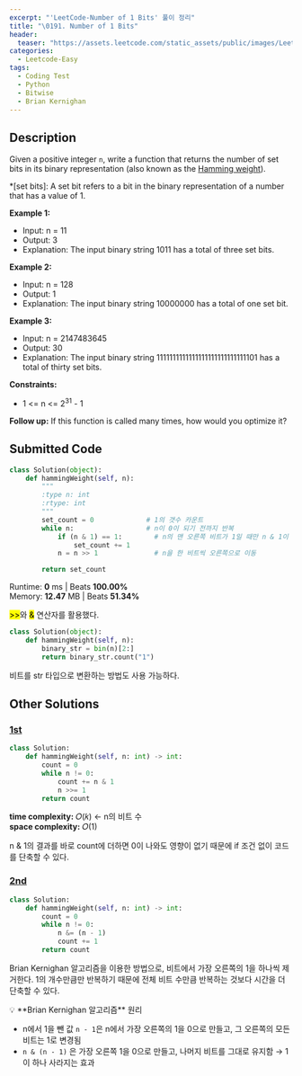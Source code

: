 ```yaml
---
excerpt: "'LeetCode-Number of 1 Bits' 풀이 정리"
title: "\0191. Number of 1 Bits"
header:
  teaser: "https://assets.leetcode.com/static_assets/public/images/LeetCode_Sharing.png"
categories:
  - Leetcode-Easy
tags:
  - Coding Test
  - Python
  - Bitwise
  - Brian Kernighan
---
```


## <i class="fa-solid fa-file-lines"></i> Description

Given a positive integer `n`, write a function that returns the number of set bits in its binary representation (also known as the <a href="https://en.wikipedia.org/wiki/Hamming_weight" target="_blank">Hamming weight</a>).

*[set bits]: A set bit refers to a bit in the binary representation of a number that has a value of 1.

**Example 1:**

- Input: n = 11
- Output: 3
- Explanation: The input binary string 1011 has a total of three set bits.

**Example 2:**

- Input: n = 128
- Output: 1
- Explanation: The input binary string 10000000 has a total of one set bit.

**Example 3:**

- Input: n = 2147483645
- Output: 30
- Explanation: The input binary string 1111111111111111111111111111101 has a total of thirty set bits.

**Constraints:**

- 1 <= n <= 2<sup>31</sup> - 1

**Follow up:** If this function is called many times, how would you optimize it?

## <i class="fa-solid fa-cloud-arrow-up"></i> Submitted Code

```python
class Solution(object):
    def hammingWeight(self, n):
        """
        :type n: int
        :rtype: int
        """
        set_count = 0             # 1의 갯수 카운트
        while n:                  # n이 0이 되기 전까지 반복
            if (n & 1) == 1:        # n의 맨 오른쪽 비트가 1일 때만 n & 1이 1이 됨
                set_count += 1
            n = n >> 1              # n을 한 비트씩 오른쪽으로 이동

        return set_count
```
<i class="fa-solid fa-clock"></i> Runtime: **0** ms \| Beats **100.00%**    
<i class="fa-solid fa-memory"></i> Memory: **12.47** MB \| Beats **51.34%**

<mark>>></mark>와 <mark>&</mark> 연산자를 활용했다.

```python
class Solution(object):
    def hammingWeight(self, n):
        binary_str = bin(n)[2:]
        return binary_str.count("1")
```
비트를 str 타입으로 변환하는 방법도 사용 가능하다.

## <i class="fa-solid fa-flask"></i> Other Solutions

### <a href="https://leetcode.com/problems/number-of-1-bits/solutions/4341511/faster-lesser3-methodssimple-countbrian-jv7lu/" target="_blank">1st</a>

```python
class Solution:
    def hammingWeight(self, n: int) -> int:
        count = 0
        while n != 0:
            count += n & 1
            n >>= 1
        return count
```
<i class="fa-solid fa-clock"></i> **time complexity:** 𝑂(𝑘) ← n의 비트 수    
<i class="fa-solid fa-memory"></i> **space complexity:** 𝑂(1)      

n & 1의 결과를 바로 count에 더하면 0이 나와도 영향이 없기 때문에 if 조건 없이 코드를 단축할 수 있다.

### <a href="https://leetcode.com/problems/number-of-1-bits/solutions/4341511/faster-lesser3-methodssimple-countbrian-jv7lu/" target="_blank">2nd</a>

```python
class Solution:
    def hammingWeight(self, n: int) -> int:
        count = 0
        while n != 0:
            n &= (n - 1)
            count += 1
        return count
```
Brian Kernighan 알고리즘을 이용한 방법으로, 비트에서 가장 오른쪽의 1을 하나씩 제거한다. 1의 개수만큼만 반복하기 때문에 전체 비트 수만큼 반복하는 것보다 시간을 더 단축할 수 있다.

<div class="notice--info" markdown="1">
💡 **Brian Kernighan 알고리즘** 원리

- n에서 1을 뺀 값 `n - 1`은 n에서 가장 오른쪽의 1을 0으로 만들고, 그 오른쪽의 모든 비트는 1로 변경됨
- `n & (n - 1)` 은 가장 오른쪽 1을 0으로 만들고, 나머지 비트를 그대로 유지함 → 1이 하나 사라지는 효과
</div>